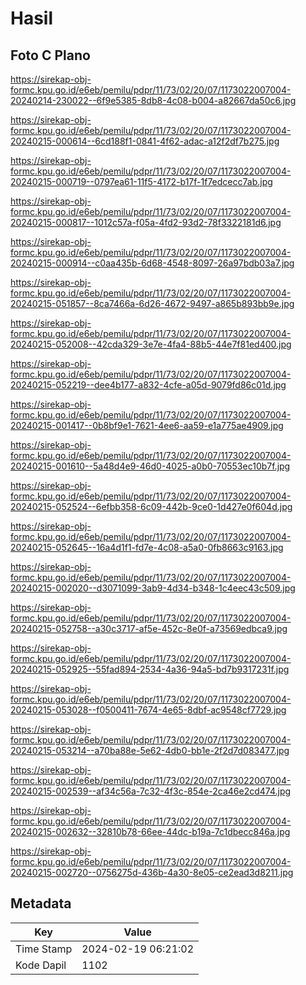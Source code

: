 # Hasil

## Foto C Plano

https://sirekap-obj-formc.kpu.go.id/e6eb/pemilu/pdpr/11/73/02/20/07/1173022007004-20240214-230022--6f9e5385-8db8-4c08-b004-a82667da50c6.jpg

https://sirekap-obj-formc.kpu.go.id/e6eb/pemilu/pdpr/11/73/02/20/07/1173022007004-20240215-000614--6cd188f1-0841-4f62-adac-a12f2df7b275.jpg

https://sirekap-obj-formc.kpu.go.id/e6eb/pemilu/pdpr/11/73/02/20/07/1173022007004-20240215-000719--0797ea61-11f5-4172-b17f-1f7edcecc7ab.jpg

https://sirekap-obj-formc.kpu.go.id/e6eb/pemilu/pdpr/11/73/02/20/07/1173022007004-20240215-000817--1012c57a-f05a-4fd2-93d2-78f3322181d6.jpg

https://sirekap-obj-formc.kpu.go.id/e6eb/pemilu/pdpr/11/73/02/20/07/1173022007004-20240215-000914--c0aa435b-6d68-4548-8097-26a97bdb03a7.jpg

https://sirekap-obj-formc.kpu.go.id/e6eb/pemilu/pdpr/11/73/02/20/07/1173022007004-20240215-051857--8ca7466a-6d26-4672-9497-a865b893bb9e.jpg

https://sirekap-obj-formc.kpu.go.id/e6eb/pemilu/pdpr/11/73/02/20/07/1173022007004-20240215-052008--42cda329-3e7e-4fa4-88b5-44e7f81ed400.jpg

https://sirekap-obj-formc.kpu.go.id/e6eb/pemilu/pdpr/11/73/02/20/07/1173022007004-20240215-052219--dee4b177-a832-4cfe-a05d-9079fd86c01d.jpg

https://sirekap-obj-formc.kpu.go.id/e6eb/pemilu/pdpr/11/73/02/20/07/1173022007004-20240215-001417--0b8bf9e1-7621-4ee6-aa59-e1a775ae4909.jpg

https://sirekap-obj-formc.kpu.go.id/e6eb/pemilu/pdpr/11/73/02/20/07/1173022007004-20240215-001610--5a48d4e9-46d0-4025-a0b0-70553ec10b7f.jpg

https://sirekap-obj-formc.kpu.go.id/e6eb/pemilu/pdpr/11/73/02/20/07/1173022007004-20240215-052524--6efbb358-6c09-442b-9ce0-1d427e0f604d.jpg

https://sirekap-obj-formc.kpu.go.id/e6eb/pemilu/pdpr/11/73/02/20/07/1173022007004-20240215-052645--16a4d1f1-fd7e-4c08-a5a0-0fb8663c9163.jpg

https://sirekap-obj-formc.kpu.go.id/e6eb/pemilu/pdpr/11/73/02/20/07/1173022007004-20240215-002020--d3071099-3ab9-4d34-b348-1c4eec43c509.jpg

https://sirekap-obj-formc.kpu.go.id/e6eb/pemilu/pdpr/11/73/02/20/07/1173022007004-20240215-052758--a30c3717-af5e-452c-8e0f-a73569edbca9.jpg

https://sirekap-obj-formc.kpu.go.id/e6eb/pemilu/pdpr/11/73/02/20/07/1173022007004-20240215-052925--55fad894-2534-4a36-94a5-bd7b9317231f.jpg

https://sirekap-obj-formc.kpu.go.id/e6eb/pemilu/pdpr/11/73/02/20/07/1173022007004-20240215-053028--f0500411-7674-4e65-8dbf-ac9548cf7729.jpg

https://sirekap-obj-formc.kpu.go.id/e6eb/pemilu/pdpr/11/73/02/20/07/1173022007004-20240215-053214--a70ba88e-5e62-4db0-bb1e-2f2d7d083477.jpg

https://sirekap-obj-formc.kpu.go.id/e6eb/pemilu/pdpr/11/73/02/20/07/1173022007004-20240215-002539--af34c56a-7c32-4f3c-854e-2ca46e2cd474.jpg

https://sirekap-obj-formc.kpu.go.id/e6eb/pemilu/pdpr/11/73/02/20/07/1173022007004-20240215-002632--32810b78-66ee-44dc-b19a-7c1dbecc846a.jpg

https://sirekap-obj-formc.kpu.go.id/e6eb/pemilu/pdpr/11/73/02/20/07/1173022007004-20240215-002720--0756275d-436b-4a30-8e05-ce2ead3d8211.jpg


## Metadata

| Key        | Value               |
| ---------- | ------------------- |
| Time Stamp | 2024-02-19 06:21:02 |
| Kode Dapil | 1102                |



